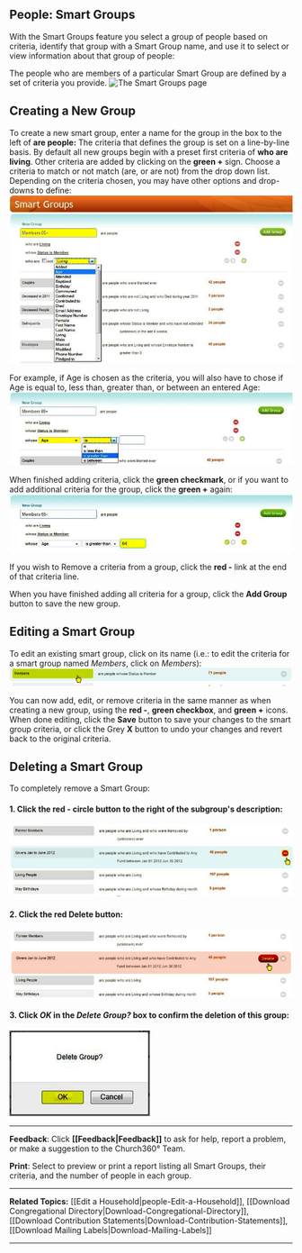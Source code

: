 ## People: Smart Groups

With the Smart Groups feature you select a group of people based on
criteria, identify that group with a Smart Group name, and use it to
select or view information about that group of people: 

The people who are members of a particular Smart Group are defined by a
set of criteria you provide. ![The Smart Groups
page](images/Smart_Groups_01.JPG "The Smart Groups page")

Creating a New Group
-------------------------------------------------------------------------------------------------

To create a new smart group, enter a name for the group in the box to
the left of **are people:** The criteria that defines the group is set
on a line-by-line basis. By default all new groups begin with a preset
first criteria of **who are living**. Other criteria are added by
clicking on the **green +** sign. Choose a criteria to match or not
match (are, or are not) from the drop down list. Depending on the
criteria chosen, you may have other options and drop-downs to define:
![Selecting Criteria](images/Smart_Groups_02.JPG "Selecting Criteria")

For example, if Age is chosen as the criteria, you will also have to
chose if Age is equal to, less than, greater than, or between an entered
Age: ![Select Condition](images/Smart_Groups_03.JPG "Select Condition")

When finished adding criteria, click the **green checkmark**, or if you
want to add additional criteria for the group, click the **green +**
again: ![Saving Criteria](images/Smart_Groups_04.JPG "Saving Criteria")

If you wish to Remove a criteria from a group, click the **red -** link
at the end of that criteria line.

When you have finished adding all criteria for a group, click the **Add
Group** button to save the new group.

Editing a Smart Group
---------------------------------------------------------------------------------------------------

To edit an existing smart group, click on its name (i.e.: to edit the
criteria for a smart group named *Members*, click on *Members*):
![Select Group to Edit](images/Smart_Groups_05.JPG "Select Group to Edit")

You can now add, edit, or remove criteria in the same manner as when
creating a new group, using the **red -**, **green checkbox**, and
**green +** icons. When done editing, click the **Save** button to save
your changes to the smart group criteria, or click the Grey **X** button
to undo your changes and revert back to the original criteria.

Deleting a Smart Group
-----------------------------------------------------------------------------------------------------

To completely remove a Smart Group:

#### 1. Click the red - circle button to the right of the subgroup's description:

![Select Group to Delete](images/Smart_Groups_06.JPG "Select Group to Delete")

#### 2. Click the red **Delete** button:

![Click Delete button](images/Smart_Groups_07.JPG "Click Delete button")

#### 3. Click *OK* in the *Delete Group?* box to confirm the deletion of this group:

![Click OK](images/Smart_Groups_08.JPG "Click OK")

* * * * *

**Feedback**: Click **[[Feedback|Feedback]]** to ask for help, report a problem, or
make a suggestion to the Church360° Team.

**Print**: Select to preview or print a report listing all Smart Groups,
their criteria, and the number of people in each group.

* * * * *

**Related Topics:** [[Edit a Household|people-Edit-a-Household]],
[[Download Congregational
Directory|Download-Congregational-Directory]], [[Download
Contribution Statements|Download-Contribution-Statements]],
[[Download Mailing Labels|Download-Mailing-Labels]]

* * * * *
